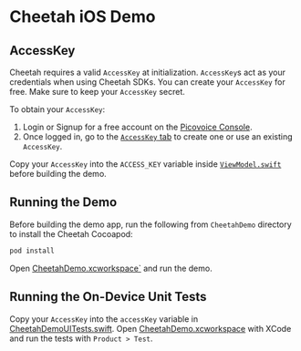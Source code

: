 # Cheetah iOS Demo

## AccessKey

Cheetah requires a valid `AccessKey` at initialization. `AccessKey`s act as your credentials when using Cheetah SDKs.
You can create your `AccessKey` for free. Make sure to keep your `AccessKey` secret.

To obtain your `AccessKey`:
1. Login or Signup for a free account on the [Picovoice Console](https://picovoice.ai/console/).
2. Once logged in, go to the [`AccessKey` tab](https://console.picovoice.ai/access_key) to create one or use an existing `AccessKey`.

Copy your `AccessKey` into the `ACCESS_KEY` variable inside [`ViewModel.swift`](/demo/ios/CheetahDemo/CheetahDemo/ViewModel.swift#L25) before building the demo.

## Running the Demo

Before building the demo app, run the following from `CheetahDemo` directory to install the Cheetah Cocoapod:

```ruby
pod install
```
Open [CheetahDemo.xcworkspace`](/demo/ios/CheetahDemo/CheetahDemo.xcworkspace) and run the demo.

## Running the On-Device Unit Tests

Copy your `AccessKey` into the `accessKey` variable in [CheetahDemoUITests.swift](/demo/ios/CheetahDemo/CheetahDemoUITests/CheetahDemoUITests.swift). Open [CheetahDemo.xcworkspace](/demo/ios/CheetahDemo/CheetahDemo.xcworkspace) with XCode and run the tests with `Product > Test`.